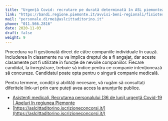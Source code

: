```yaml
---
title: "Urgență Covid: recrutare pe durată determinată în ASL piemontez"
link: "https://bandi.regione.piemonte.it/avvisi-beni-regionali/fisioterapista-reclutamento-personale-emergenza-covid-19"
mail: "personale.dirmei@aslcittaditorino.it"
phone: "011.566.2816"
date: 2020-11-03
draft: false
weight: 9
---
```


Procedura va fi gestionată direct de către companiile individuale în cauză.
Includerea în clasamente nu va implica dreptul de a fi angajat, dar aceste clasamente pot fi utilizate în funcție de nevoile companiilor.
Fiecare candidat, la înregistrare, trebuie să indice pentru ce companie intenționează să concureze. Candidatul poate opta pentru o singură companie medicală.

Pentru termene, condiții și abilități necesare, vă rugăm să consultați diferitele link-uri prin care puteți avea acces la anunțurile publice.

+ [Asistenți medicali, Recrutarea personalului (36 de luni) urgență Covid-19 | Apeluri în regiunea Piemonte](https://bandi.regione.piemonte.it/avvisi-beni-regionali/infermieri-reclutamento-personale-36-mesi-emergenza-covid-19)
+ [https://aslcittaditorino.iscrizioneconcorsi.it/](https://aslcittaditorino.iscrizioneconcorsi.it/)
